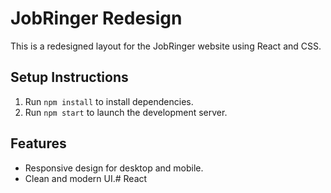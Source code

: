 # JobRinger Redesign

This is a redesigned layout for the JobRinger website using React and CSS.

## Setup Instructions
1. Run `npm install` to install dependencies.
2. Run `npm start` to launch the development server.

## Features
- Responsive design for desktop and mobile.
- Clean and modern UI.#   R e a c t  
 